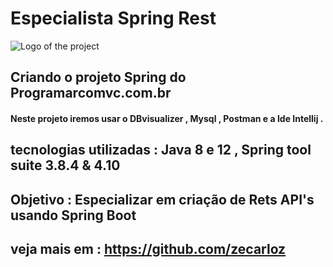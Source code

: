 # Especialista Spring Rest
![Logo of the project](https://encrypted-tbn0.gstatic.com/images?q=tbn:ANd9GcSj_sxUjxvS1BXPRxlPyBPBCOMKPrptNTy7kA&usqp=CAU)
## Criando o projeto Spring do Programarcomvc.com.br
#### Neste projeto iremos usar o DBvisualizer , Mysql , Postman e a Ide Intellij .

## tecnologias utilizadas : Java 8 e 12 , Spring tool suite 3.8.4 & 4.10 

## Objetivo : Especializar em criação de Rets API's usando Spring Boot

## veja mais em : https://github.com/zecarloz
